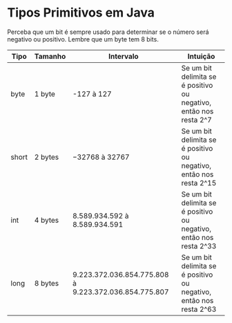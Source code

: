 # Tipos Primitivos em Java

Perceba que um bit é sempre usado para determinar se o número será negativo ou positivo.
Lembre que um byte tem 8 bits.

| Tipo  | Tamanho | Intervalo | Intuição |
| ------------------- | ------------------- | ------------------- | ------------------- |
| byte |  1 byte | -127 à 127 | Se um bit delimita se é positivo ou negativo, então nos resta 2^7 |
| short |  2 bytes | −32768 à 32767 | Se um bit delimita se é positivo ou negativo, então nos resta 2^15 |
| int |  4 bytes | 8.589.934.592 à 8.589.934.591 | Se um bit delimita se é positivo ou negativo, então nos resta 2^33 |
| long |  8 bytes| 9.223.372.036.854.775.808 à 9.223.372.036.854.775.807 | Se um bit delimita se é positivo ou negativo, então nos resta 2^63 |
